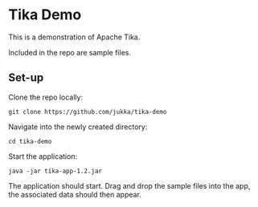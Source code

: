 # Tika Demo

This is a demonstration of Apache Tika.

Included in the repo are sample files.

## Set-up

Clone the repo locally:

`git clone https://github.com/jukka/tika-demo`

Navigate into the newly created directory:

`cd tika-demo`

Start the application:

`java -jar tika-app-1.2.jar`

The application should start. Drag and drop the sample files into the app, the associated data should then appear.
